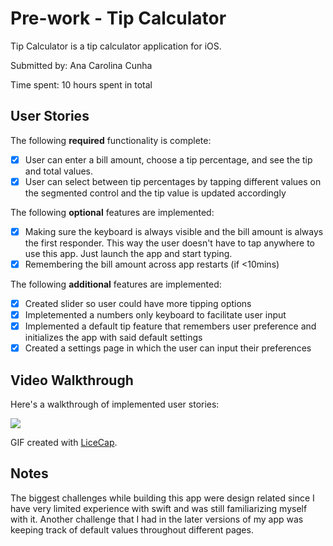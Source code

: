 # Pre-work - Tip Calculator

Tip Calculator is a tip calculator application for iOS.

Submitted by: Ana Carolina Cunha

Time spent: 10 hours spent in total

## User Stories

The following **required** functionality is complete:

* [X] User can enter a bill amount, choose a tip percentage, and see the tip and total values.
* [X] User can select between tip percentages by tapping different values on the segmented control and the tip value is updated accordingly

The following **optional** features are implemented:

* [X] Making sure the keyboard is always visible and the bill amount is always the first responder. This way the user doesn't have to tap anywhere to use this app. Just launch the app and start typing.
* [X] Remembering the bill amount across app restarts (if <10mins)

The following **additional** features are implemented:

* [x] Created slider so user could have more tipping options
* [x] Impletemented a numbers only keyboard to facilitate user input
* [X] Implemented a default tip feature that remembers user preference and initializes the app with said default settings
* [X] Created a settings page in which the user can input their preferences 

## Video Walkthrough

Here's a walkthrough of implemented user stories:

![](https://i.imgur.com/eGLcb1A.gif)


GIF created with [LiceCap](http://www.cockos.com/licecap/).

## Notes

The biggest challenges while building this app were design related since I have very limited experience with swift and was still familiarizing myself with it.
Another challenge that I had in the later versions of my app was keeping track of default values throughout different pages.
